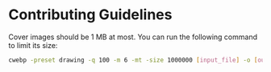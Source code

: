 # Contributing Guidelines

Cover images should be 1 MB at most. You can run the following command to limit its size:

```sh
cwebp -preset drawing -q 100 -m 6 -mt -size 1000000 [input_file] -o [output_file]
```
